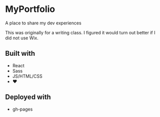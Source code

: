 # MyPortfolio
A place to share my dev experiences

This was originally for a writing class. I figured it would turn out better if I did not use Wix.

## Built with
- React
- Sass
- JS/HTML/CSS
- ❤️

## Deployed with
- gh-pages

